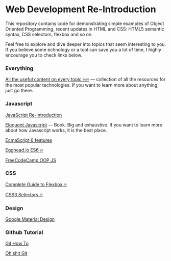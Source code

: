 # Web Development Re-Introduction

This repository contains code for demonstrating simple examples of Object Oriented Programming, recent updates in HTML and CSS: HTML5 semantic syntax, CSS selectors, flexbox and so on.

Feel free to explore and dive deeper into topics that seem interesting to you. If you believe some echnology or a tool can save you a lot of time, I highly encourage you to check links below.


### Everything 

[All the useful content on every topic 🔥🔥](https://github.com/sindresorhus/awesome) — collection of all the resources for the most popular technologies. If you want to learn more about anything, just go there.
### Javascript

[JavaScript Re-Introduction](https://developer.mozilla.org/en-US/docs/Web/JavaScript/A_re-introduction_to_JavaScript)

[Eloquent Javascript](http://eloquentjavascript.net/) — Book. Big and exhaustive. If you want to learn more about how Javascript works, it is the best place.

[EcmaScript 6 features](http://es6-features.org/)

[Egghead.io ES6 🔥](https://egghead.io/courses/learn-es6-ecmascript-2015)

[FreeCodeCamp OOP JS](https://www.freecodecamp.org/challenges/declare-javascript-objects-as-variables)

### CSS

[Complete Guide to Flexbox 🔥](https://css-tricks.com/snippets/css/a-guide-to-flexbox/)

[CSS3 Selectors 🔥](http://flukeout.github.io/)

### Design

[Google Material Design](https://material.io/)

### Github Tutorial

[Git How To](https://githowto.com)

[Oh shit Git](http://ohshitgit.com)
